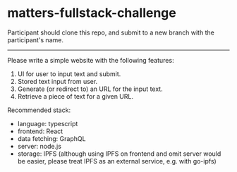 # matters-fullstack-challenge

Participant should clone this repo, and submit to a new branch with the participant's name.

---

Please write a simple website with the following features:

1. UI for user to input text and submit.
2. Stored text input from user.
3. Generate (or redirect to) an URL for the input text.
4. Retrieve a piece of text for a given URL.

Recommended stack:

* language: typescript
* frontend: React
* data fetching: GraphQL
* server: node.js
* storage: IPFS (although using IPFS on frontend and omit server would be easier, please treat IPFS as an external service, e.g. with go-ipfs)
